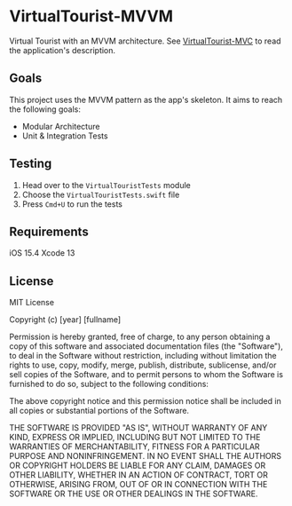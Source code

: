 # VirtualTourist-MVVM
Virtual Tourist with an MVVM architecture. See [VirtualTourist-MVC](https://github.com/tibebit/VirtualTourist-MVC) to read the application's description.

## Goals
This project uses the MVVM pattern as the app's skeleton. It aims to reach the following goals:
* Modular Architecture
* Unit & Integration Tests

## Testing
1. Head over to the `VirtualTouristTests` module 
2. Choose the `VirtualTouristTests.swift` file
3. Press `Cmd+U` to run the tests

## Requirements
iOS 15.4
Xcode 13

## License
MIT License

Copyright (c) [year] [fullname]

Permission is hereby granted, free of charge, to any person obtaining a copy
of this software and associated documentation files (the "Software"), to deal
in the Software without restriction, including without limitation the rights
to use, copy, modify, merge, publish, distribute, sublicense, and/or sell
copies of the Software, and to permit persons to whom the Software is
furnished to do so, subject to the following conditions:

The above copyright notice and this permission notice shall be included in all
copies or substantial portions of the Software.

THE SOFTWARE IS PROVIDED "AS IS", WITHOUT WARRANTY OF ANY KIND, EXPRESS OR
IMPLIED, INCLUDING BUT NOT LIMITED TO THE WARRANTIES OF MERCHANTABILITY,
FITNESS FOR A PARTICULAR PURPOSE AND NONINFRINGEMENT. IN NO EVENT SHALL THE
AUTHORS OR COPYRIGHT HOLDERS BE LIABLE FOR ANY CLAIM, DAMAGES OR OTHER
LIABILITY, WHETHER IN AN ACTION OF CONTRACT, TORT OR OTHERWISE, ARISING FROM,
OUT OF OR IN CONNECTION WITH THE SOFTWARE OR THE USE OR OTHER DEALINGS IN THE
SOFTWARE.
